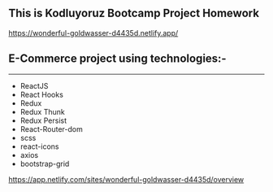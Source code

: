## This is Kodluyoruz Bootcamp Project Homework

https://wonderful-goldwasser-d4435d.netlify.app/
## E-Commerce project using technologies:-

---

- ReactJS
- React Hooks
- Redux
- Redux Thunk
- Redux Persist
- React-Router-dom
- scss
- react-icons
- axios
- bootstrap-grid

https://app.netlify.com/sites/wonderful-goldwasser-d4435d/overview

